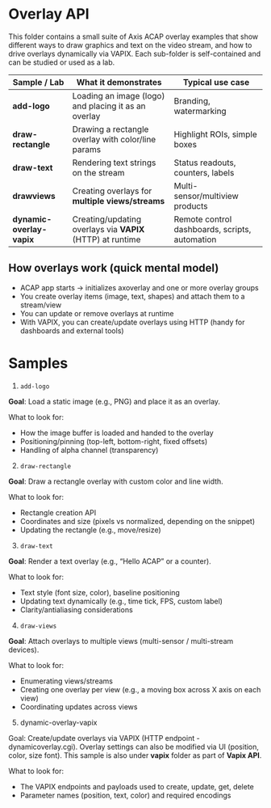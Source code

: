 # Overlay API

This folder contains a small suite of Axis ACAP overlay examples that show different ways to draw graphics and text on the video stream, and how to drive overlays dynamically via VAPIX. Each sub-folder is self-contained and can be studied or used as a lab.

| Sample / Lab              | What it demonstrates                                       | Typical use case                               |
| ------------------------- | ---------------------------------------------------------- | ---------------------------------------------- |
| **add-logo**              | Loading an image (logo) and placing it as an overlay       | Branding, watermarking                         |
| **draw-rectangle**        | Drawing a rectangle overlay with color/line params         | Highlight ROIs, simple boxes                   |
| **draw-text**             | Rendering text strings on the stream                       | Status readouts, counters, labels              |
| **drawviews**             | Creating overlays for **multiple views/streams**           | Multi-sensor/multiview products                |
| **dynamic-overlay-vapix** | Creating/updating overlays via **VAPIX** (HTTP) at runtime | Remote control dashboards, scripts, automation |


## How overlays work (quick mental model)

- ACAP app starts → initializes axoverlay and one or more overlay groups
- You create overlay items (image, text, shapes) and attach them to a stream/view
- You can update or remove overlays at runtime
- With VAPIX, you can create/update overlays using HTTP (handy for dashboards and external tools)

# Samples

1. `add-logo`

**Goal**: Load a static image (e.g., PNG) and place it as an overlay.

What to look for:

- How the image buffer is loaded and handed to the overlay
- Positioning/pinning (top-left, bottom-right, fixed offsets)
- Handling of alpha channel (transparency)

2) `draw-rectangle`

**Goal**: Draw a rectangle overlay with custom color and line width.

What to look for:

- Rectangle creation API
- Coordinates and size (pixels vs normalized, depending on the snippet)
- Updating the rectangle (e.g., move/resize)

3) `draw-text`

**Goal**: Render a text overlay (e.g., “Hello ACAP” or a counter).

What to look for:

- Text style (font size, color), baseline positioning
- Updating text dynamically (e.g., time tick, FPS, custom label)
- Clarity/antialiasing considerations

4) `draw-views`

**Goal**: Attach overlays to multiple views (multi-sensor / multi-stream devices).

What to look for:

- Enumerating views/streams
- Creating one overlay per view (e.g., a moving box across X axis on each view)
- Coordinating updates across views

5) dynamic-overlay-vapix

Goal: Create/update overlays via VAPIX (HTTP endpoint - dynamicoverlay.cgi). Overlay settings can also be modified via UI (position, color, size font). This sample is also under **vapix** folder as part of **Vapix API**.

What to look for:

- The VAPIX endpoints and payloads used to create, update, get, delete
- Parameter names (position, text, color) and required encodings

